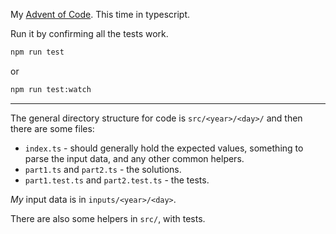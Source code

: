 My [Advent of Code](https://adventofcode.com/). This time in typescript.

Run it by confirming all the tests work.

```bash
npm run test
```

or

```bash
npm run test:watch
```

---

The general directory structure for code is `src/<year>/<day>/` and then there are some files:

- `index.ts` - should generally hold the expected values, something to parse the input data, and any other common helpers.
- `part1.ts` and `part2.ts` - the solutions.
- `part1.test.ts` and `part2.test.ts` - the tests.

_My_ input data is in `inputs/<year>/<day>`.

There are also some helpers in `src/`, with tests.

